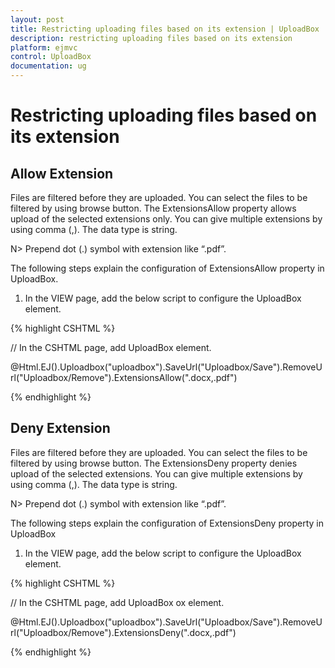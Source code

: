 ```yaml
---
layout: post
title: Restricting uploading files based on its extension | UploadBox | ASP.NET MVC | Syncfusion
description: restricting uploading files based on its extension
platform: ejmvc
control: UploadBox
documentation: ug
---
```


# Restricting uploading files based on its extension

## Allow Extension

Files are filtered before they are uploaded. You can select the files to be filtered by using browse button. The ExtensionsAllow property allows upload of the selected extensions only. You can give multiple extensions by using comma (,).  The data type is string.

N> Prepend dot (.) symbol with extension like “.pdf”.



The following steps explain the configuration of ExtensionsAllow property in UploadBox. 

1. In the VIEW page, add the below script to configure the UploadBox element.



{% highlight CSHTML %}

// In the CSHTML page, add UploadBox element.

@Html.EJ().Uploadbox("uploadbox").SaveUrl("Uploadbox/Save").RemoveUrl("Uploadbox/Remove").ExtensionsAllow(".docx,.pdf")

{% endhighlight %}

## Deny Extension

Files are filtered before they are uploaded. You can select the files to be filtered by using browse button. The ExtensionsDeny property denies upload of the selected extensions. You can give multiple extensions by using comma (,).  The data type is string.

N> Prepend dot (.) symbol with extension like “.pdf”.


The following steps explain the configuration of ExtensionsDeny property in UploadBox

1. In the VIEW page, add the below script to configure the UploadBox element.


{% highlight CSHTML %}

// In the CSHTML page, add UploadBox ox element.

@Html.EJ().Uploadbox("uploadbox").SaveUrl("Uploadbox/Save").RemoveUrl("Uploadbox/Remove").ExtensionsDeny(".docx,.pdf")

{% endhighlight %}


